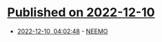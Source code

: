 # [Published on 2022-12-10](index.md)

* [2022-12-10, 04:02:48](https://news.ycombinator.com/item?id=33929740) - [NEEMO](https://en.wikipedia.org/wiki/NEEMO)
